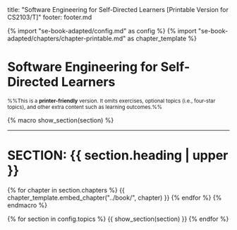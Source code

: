 <frontmatter>
title: "Software Engineering for Self-Directed Learners [Printable Version for CS2103/T]"
footer: footer.md
</frontmatter>

<link rel="stylesheet" href="{{baseUrl}}/book/css/textbook.css">

<div class="website-content">

{% import "se-book-adapted/config.md" as config %}
{% import "se-book-adapted/chapters/chapter-printable.md" as chapter_template %}

# Software Engineering for Self-Directed Learners

<span id="printable-version-description"><small>%%This is a **printer-friendly** version. It omits exercises, optional topics (i.e., four-star topics), and other extra content such as learning outcomes.%%</small></span>

{% macro show_section(section) %}
<hr>

# SECTION: {{ section.heading | upper }}
{% for chapter in section.chapters %}
  {{ chapter_template.embed_chapter("../book/", chapter) }}
{% endfor %}
{% endmacro %}


{% for section in config.topics %}
  {{ show_section(section) }}
{% endfor %}

</div>